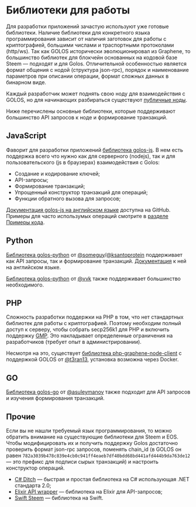 # Библиотеки для работы

Для разработки приложений зачастую используют уже готовые библиотеки. Наличие библиотеки для конкретного языка программирования зависит от наличия заготовок для работы с криптографией, большими числами и траспортными протоколами \(http/ws\). Так как GOLOS исторически эволюционировал из Graphene, то большинство библиотек для блокчейн основанных на кодовой базе Steem — подходят и для Golos. Отличительной особенностью является формат общения с нодой \(структура json-rpc\), порядок и наименование параметров при описании операции, формат сложных данных в бинарном виде.

Каждый разработчик может поднять свою ноду для взаимодействия с GOLOS, но для начинающих разбираться существуют [публичные ноды](https://golos.id/nodes).

Ниже перечислены основные библиотеки, которые поддерживают большинство API запросов к ноде и формирование транзакций.

## JavaScript

Фаворит для разработки приложений [библиотека golos-js](https://github.com/golos-blockchain/golos-js). В нем есть поддержка всего что нужно как для серверного \(nodejs\), так и для пользовательского \(js в браузерах\) взаимодействия с Golos:

* Создание и кодирование ключей;
* API-запросы;
* Формирование транзакций;
* Упрощенный конструктор транзакций для операций;
* Функции обратного вызова для запросов;

[Документация golos-js на английском языке](https://github.com/golos-blockchain/golos-js/tree/master/doc) доступна на GitHub. Примеры для часто использумых операций смотрите в [разделе Примеры кода](code-examples.md).

## Python

[Библиотека golos-python](https://github.com/Privex/golos-python) от [@someguy](https://golos.id/@someguy123)/[@ksantoprotein](https://golos.id/@ksantoprotein) поддерживает как API запросы, так и формирование транзакций. [Документация](https://golos-python.readthedocs.io/en/latest/index.html) к ней на английском языке.  
  
[Библиотека golos-python](https://github.com/bitfag/golos-python) от [@vvk](https://golos.id/@vvk) также поддерживает большинство необходимого.

## PHP

Сложность разработки поддержки на PHP в том, что нет стандартных библиотек для работы с криптографией. Поэтому необходим полный доступ к серверу, чтобы собрать secp256k1 для PHP и включить поддержку [GMP](https://ru.wikipedia.org/wiki/GNU_Multi-Precision_Library). Это накладывает определенные ограничения на разработчиков \(требует опыт в администрировании\).

Несмотря на это, существует [библиотека php-graphene-node-client](https://github.com/t3ran13/php-graphene-node-client/) с поддержкой GOLOS от [@t3ran13](https://golos.id/@t3ran13), установка возможна через Docker.

## GO

[Библиотека golos-go](https://github.com/golos-blockchain/golos-go) от [@asuleymanov](https://golos.id/@asuleymanov) также подходит для API запросов и изучения формирования транзакций. 

## Прочие

Если вы не нашли требуемый язык программирования, то можно обратить внимание на существующие библиотеки для Steem и EOS. Чтобы модифицировать их и получить поддержку Golos достаточно проверить формат json-rpc запросов, поменять chain\_id \(в GOLOS он равен `782a3039b478c839e4cb0c941ff4eaeb7df40bdd68bd441afd444b9da763de12` — это префикс для подписи сырых транзакций\) и настроить конструктор операций.

* [C\# Ditch](https://github.com/Chainers/Ditch) — быстрая и простая библиотека на C\# использующая .NET стандарта 2.0;
* [Elixir API wrapper](https://github.com/metachaos-systems/steemex) — библиотека на Elixir для API-запросов;
* [Swift Steem](https://github.com/steemit/swift-steem) — библиотека на Swift.

